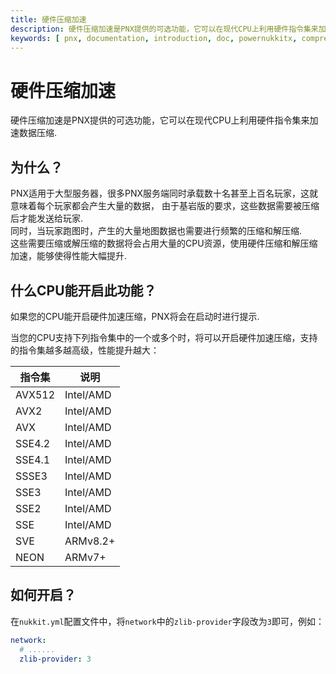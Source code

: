 ```yaml
---
title: 硬件压缩加速
description: 硬件压缩加速是PNX提供的可选功能，它可以在现代CPU上利用硬件指令集来加速数据压缩
keywords: [ pnx, documentation, introduction, doc, powernukkitx, compression, acceleration, hardware, simd, cpu, instruction set, avx512, avx2, avx, sse4.2, sse4.1, ssse3, sse3, sse2, sse, sve, neon ]
---
```


# 硬件压缩加速

硬件压缩加速是PNX提供的可选功能，它可以在现代CPU上利用硬件指令集来加速数据压缩.

## 为什么？

PNX适用于大型服务器，很多PNX服务端同时承载数十名甚至上百名玩家，这就意味着每个玩家都会产生大量的数据，
由于基岩版的要求，这些数据需要被压缩后才能发送给玩家.  
同时，当玩家跑图时，产生的大量地图数据也需要进行频繁的压缩和解压缩.  
这些需要压缩或解压缩的数据将会占用大量的CPU资源，使用硬件压缩和解压缩加速，能够使得性能大幅提升.

## 什么CPU能开启此功能？

如果您的CPU能开启硬件加速压缩，PNX将会在启动时进行提示.

当您的CPU支持下列指令集中的一个或多个时，将可以开启硬件加速压缩，支持的指令集越多越高级，性能提升越大：

| 指令集    | 说明        |
|--------|-----------|
| AVX512 | Intel/AMD |
| AVX2   | Intel/AMD |
| AVX    | Intel/AMD |
| SSE4.2 | Intel/AMD |
| SSE4.1 | Intel/AMD |
| SSSE3  | Intel/AMD |
| SSE3   | Intel/AMD |
| SSE2   | Intel/AMD |
| SSE    | Intel/AMD |
| SVE    | ARMv8.2+  |
| NEON   | ARMv7+    |

## 如何开启？

在`nukkit.yml`配置文件中，将`network`中的`zlib-provider`字段改为`3`即可，例如：

```yaml
network:
  # ......
  zlib-provider: 3 
```